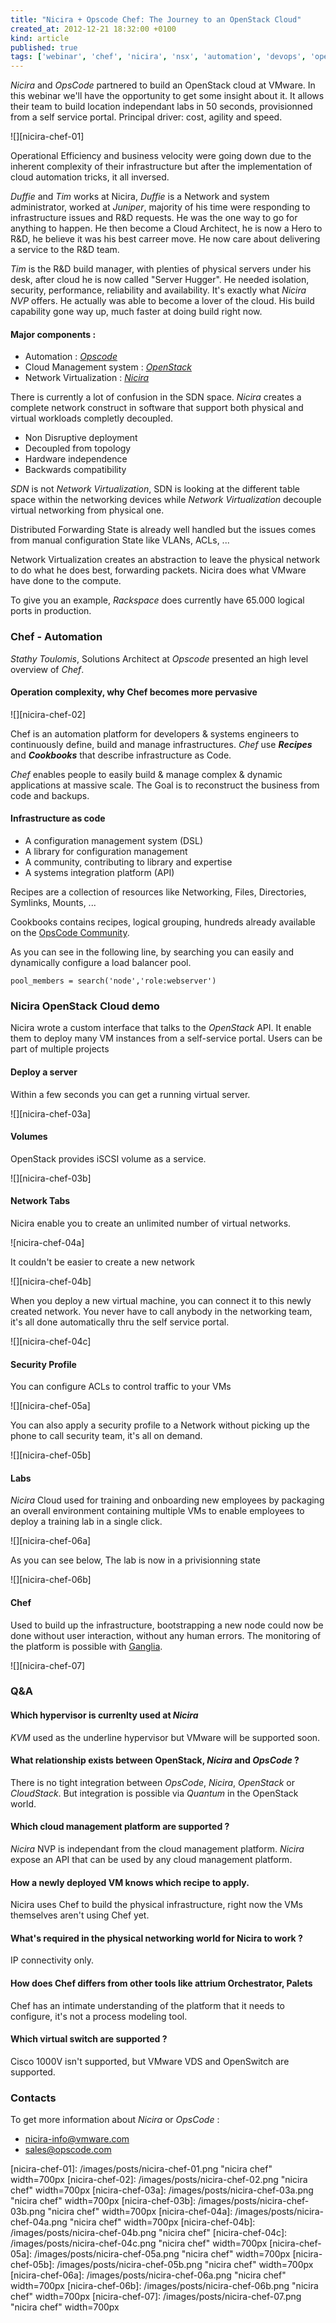 ```yaml
---
title: "Nicira + Opscode Chef: The Journey to an OpenStack Cloud"
created_at: 2012-12-21 18:32:00 +0100
kind: article
published: true
tags: ['webinar', 'chef', 'nicira', 'nsx', 'automation', 'devops', 'openstack']
---
```


*Nicira* and *OpsCode* partnered to build an OpenStack cloud at VMware. In this webinar we'll have the opportunity to get some insight about it. It allows their team to build location independant labs in 50 seconds, provisionned from a self service portal. Principal driver: cost, agility and speed.

<!-- more -->

![][nicira-chef-01]

Operational Efficiency and business velocity were going down due to the inherent complexity of their infrastructure but after the implementation of cloud automation tricks, it all inversed.

*Duffie* and *Tim* works at Nicira, *Duffie* is a Network and system administrator, worked at *Juniper*, majority of his time were responding to infrastructure issues and R&D requests. He was the one way to go for anything to happen. He then become a Cloud Architect, he is now a Hero to R&D, he believe it was his best carreer move. He now care about delivering a service to the R&D team.

*Tim* is the R&D build manager, with plenties of physical servers under his desk, after cloud he is now called "Server Hugger". He needed isolation, security, performance, reliability and availability. It's exactly what *Nicira NVP* offers. He actually was able to become a lover of the cloud. His build capability gone way up, much faster at doing build right now.

#### Major components :

* Automation : [*Opscode*](http://www.opscode.com/)
* Cloud Management system : [*OpenStack*](http://www.openstack.org/)
* Network Virtualization : [*Nicira*](http://nicira.com/)

There is currently a lot of confusion in the SDN space. *Nicira* creates a complete network construct in software that support both physical and virtual workloads completly decoupled.

* Non Disruptive deployment
* Decoupled from topology
* Hardware independence
* Backwards compatibility

*SDN* is not *Network Virtualization*, SDN is looking at the different table space within the networking devices while *Network Virtualization* decouple virtual networking from physical one.

Distributed Forwarding State is already well handled but the issues comes from manual configuration State like VLANs, ACLs, ...

Network Virtualization creates an abstraction to leave the physical network to do what he does best, forwarding packets. Nicira does what VMware have done to the compute.

To give you an example, *Rackspace* does currently have 65.000 logical ports in production.

### Chef - Automation

*Stathy Toulomis*, Solutions Architect at *Opscode* presented an high level overview of *Chef*.

#### Operation complexity, why Chef becomes more pervasive

![][nicira-chef-02]

Chef is an automation platform for developers & systems engineers to continuously define, build and manage infrastructures. *Chef* use ***Recipes*** and ***Cookbooks*** that describe infrastructure as Code.

*Chef* enables people to easily build & manage complex & dynamic applications at massive scale. The Goal is to reconstruct the business from code and backups.

#### Infrastructure as code

* A configuration management system (DSL)
* A library for configuration management
* A community, contributing to library and expertise
* A systems integration platform (API)

Recipes are a collection of resources like Networking, Files, Directories, Symlinks, Mounts, ...

Cookbooks contains recipes, logical grouping, hundreds already available on the [OpsCode Community](http:community.opscode.com).

As you can see in the following line, by searching you can easily and dynamically configure a load balancer pool.

	pool_members = search('node','role:webserver')

### Nicira OpenStack Cloud demo

Nicira wrote a custom interface that talks to the *OpenStack* API. It enable them to deploy many VM instances from a self-service portal. Users can be part of multiple projects

#### Deploy a server

Within a few seconds you can get a running virtual server.

![][nicira-chef-03a]

#### Volumes

OpenStack provides iSCSI volume as a service.

![][nicira-chef-03b]

#### Network Tabs

Nicira enable you to create an unlimited number of virtual networks.

![nicira-chef-04a]

It couldn't be easier to create a new network

![][nicira-chef-04b]

When you deploy a new virtual machine, you can connect it to this newly created network. You never have to call anybody in the networking team, it's all done automatically thru the self service portal.

![][nicira-chef-04c]

#### Security Profile

You can configure ACLs to control traffic to your VMs

![][nicira-chef-05a]

You can also apply a security profile to a Network without picking up the phone to call security team, it's all on demand.

![][nicira-chef-05b]

#### Labs

*Nicira* Cloud used for training and onboarding new employees by packaging an overall environment containing multiple VMs to enable employees to deploy a training lab in a single click. 

![][nicira-chef-06a]

As you can see below, The lab is now in a privisionning state

![][nicira-chef-06b]

#### Chef

Used to build up the infrastructure, bootstrapping a new node could now be done without user interaction, without any human errors. The monitoring of the platform is possible with [Ganglia](http://ganglia.sourceforge.net).

![][nicira-chef-07]

### Q&A

#### Which hypervisor is currenlty used at *Nicira*
*KVM* used as the underline hypervisor but VMware will be supported soon.

#### What relationship exists between OpenStack, *Nicira* and *OpsCode* ?
There is no tight integration between *OpsCode*, *Nicira*, *OpenStack* or *CloudStack*. But integration is possible via *Quantum* in the OpenStack world.

#### Which cloud management platform are supported ?
*Nicira* NVP is independant from the cloud management platform. *Nicira* expose an API that can be used by any cloud management platform.

#### How a newly deployed VM knows which recipe to apply.
Nicira uses Chef to build the physical infrastructure, right now the VMs themselves aren't using Chef yet.

#### What's required in the physical networking world for Nicira to work ?
IP connectivity only.

#### How does Chef differs from other tools like attrium Orchestrator, Palets
Chef has an intimate understanding of the platform that it needs to configure, it's not a process modeling tool.

#### Which virtual switch are supported ?
Cisco 1000V isn't supported, but VMware VDS and OpenSwitch are supported.

### Contacts

To get more information about *Nicira* or *OpsCode* :

* nicira-info@vmware.com
* sales@opscode.com

[nicira-chef-01]: /images/posts/nicira-chef-01.png "nicira chef" width=700px
[nicira-chef-02]: /images/posts/nicira-chef-02.png "nicira chef" width=700px
[nicira-chef-03a]: /images/posts/nicira-chef-03a.png "nicira chef" width=700px
[nicira-chef-03b]: /images/posts/nicira-chef-03b.png "nicira chef" width=700px
[nicira-chef-04a]: /images/posts/nicira-chef-04a.png "nicira chef" width=700px
[nicira-chef-04b]: /images/posts/nicira-chef-04b.png "nicira chef"
[nicira-chef-04c]: /images/posts/nicira-chef-04c.png "nicira chef" width=700px
[nicira-chef-05a]: /images/posts/nicira-chef-05a.png "nicira chef" width=700px
[nicira-chef-05b]: /images/posts/nicira-chef-05b.png "nicira chef" width=700px
[nicira-chef-06a]: /images/posts/nicira-chef-06a.png "nicira chef" width=700px
[nicira-chef-06b]: /images/posts/nicira-chef-06b.png "nicira chef" width=700px
[nicira-chef-07]: /images/posts/nicira-chef-07.png "nicira chef" width=700px